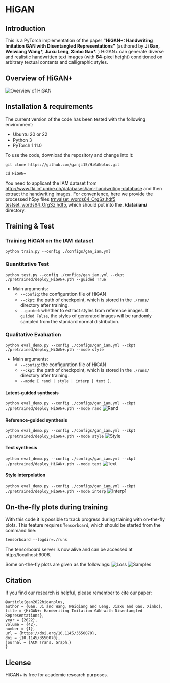 # HiGAN

## Introduction
This is a PyTorch implementation of the paper **"HiGAN+: Handwriting Imitation GAN with Disentangled
Representations"** (authored by **Ji Gan, Weiwiang Wang\*, Jiaxu Leng, Xinbo Gao\*.** )
HiGAN+ can generate diverse and realistic handwritten text images (with **64**-pixel height) conditioned
on arbitrary textual contents and calligraphic styles.

## Overview of HiGAN+
![Overview of HiGAN](docs/imgs/Overview.png)


## Installation & requirements
The current version of the code has been tested with the following environment:
- Ubuntu 20 or 22
- Python 3
- PyTorch 1.11.0


To use the code, download the repository and change into it:

`git clone https://github.com/ganji15/HiGANplus.git`

`cd HiGAN+`

You need to applicant the IAM dataset from <http://www.fki.inf.unibe.ch/databases/iam-handwriting-database> and then extract the handwriting images. 
For convenience, here we provide the processed h5py files [trnvalset_words64_OrgSz.hdf5](https://github.com/ganji15/HiGANplus/releases/download/dataset/trnvalset_words64_OrgSz.hdf5)  [testset_words64_OrgSz.hdf5](https://github.com/ganji15/HiGANplus/releases/download/dataset/testset_words64_OrgSz.hdf5), which should put into the **./data/iam/** directory.


## Training & Test
### Training HiGAN on the IAM dataset
`python train.py --config ./configs/gan_iam.yml`

### Quantitative Test
`python test.py --config ./configs/gan_iam.yml --ckpt ./pretrained/deploy_HiGAN+.pth --guided True`
+ Main arguments:
  - `--config`: the configuration file of HiGAN
  - `--ckpt`: the path of checkpoint, which is stored in the `./runs/` directory after training.
  - `--guided`: whether to extract styles from reference images. If `--guided False`, the styles of generated images will be randomly sampled from the standard normal distribution.

### Qualitative Evaluation
`python eval_demo.py --config ./configs/gan_iam.yml --ckpt ./pretrained/deploy_HiGAN+.pth --mode style`
+ Main arguments:
  - `--config`: the configuration file of HiGAN
  - `--ckpt`: the path of checkpoint, which is stored in the `./runs/` directory after training.
  - `--mode`: `[ rand | style | interp | text ]`.

#### Latent-guided synthesis
`python eval_demo.py --config ./configs/gan_iam.yml --ckpt ./pretrained/deploy_HiGAN+.pth --mode rand`
![Rand](docs/imgs/GenRand.png)

#### Reference-guided synthesis
`python eval_demo.py --config ./configs/gan_iam.yml --ckpt ./pretrained/deploy_HiGAN+.pth --mode style`
![Style](docs/imgs/Genstyle.png)

#### Text synthesis
`python eval_demo.py --config ./configs/gan_iam.yml --ckpt ./pretrained/deploy_HiGAN+.pth --mode text`
![Text](docs/imgs/GenText.png)

#### Style interpolation
`python eval_demo.py --config ./configs/gan_iam.yml --ckpt ./pretrained/deploy_HiGAN+.pth --mode interp`
![Interp1](docs/imgs/GenInterp.png)


## On-the-fly plots during training
With this code it is possible to track progress during training with on-the-fly plots. This feature requires `Tensorboard`, which should be started from the command line:

`tensorboard --logdir=./runs`

The tensorboard server is now alive and can be accessed at http://localhost:6006.

Some on-the-fly plots are given as the followings:
![Loss](docs/imgs/tensorboard_log.png)
![Samples](docs/imgs/tensorboard_vis.png)


## Citation
If you find our research is helpful, please remember to cite our paper:
```
@article{gan2022higanplus,
author = {Gan, Ji and Wang, Weiqiang and Leng, Jiaxu and Gao, Xinbo},
title = {HiGAN+: Handwriting Imitation GAN with Disentangled Representations},
year = {2022},
volume = {42},
number = {1},
url = {https://doi.org/10.1145/3550070},
doi = {10.1145/3550070},
journal = {ACM Trans. Graph.}
}
```

## License
HiGAN+ is free for academic research purposes.
